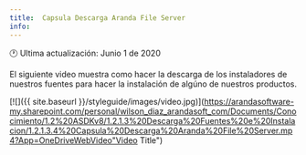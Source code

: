 ```yaml
---
title:  Capsula Descarga Aranda File Server
info:
---
```


🕐 Ultima actualización: Junio 1 de 2020


El siguiente video muestra como hacer la descarga de los instaladores de nuestros fuentes para hacer la instalación de algúno de nuestros productos.


[![]({{ site.baseurl }}/styleguide/images/video.jpg)](https://arandasoftware-my.sharepoint.com/personal/wilson_diaz_arandasoft_com/Documents/Conocimiento/1.2%20ASDKv8/1.2.1.3%20Descarga%20Fuentes%20e%20Instalacion/1.2.1.3.4%20Capsula%20Descarga%20Aranda%20File%20Server.mp4?App=OneDriveWebVideo"Video Title")
